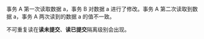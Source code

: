 
事务 A 第一次读取数据 a，事务 B 对数据 a 进行了修改。事务 A 第二次读取到数据 a，事务 A 两次读到的数据 a 的值不一致。

不可重复读在**读未提交**、**读已提交**隔离级别会出现。